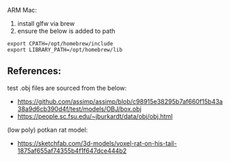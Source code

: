 ARM Mac:
1. install glfw via brew
2. ensure the below is added to path
```
export CPATH=/opt/homebrew/include
export LIBRARY_PATH=/opt/homebrew/lib
```

## References:
test .obj files are sourced from the below:
* https://github.com/assimp/assimp/blob/c98915e38295b7af660f15b43a38a9d6cb390d4f/test/models/OBJ/box.obj
* https://people.sc.fsu.edu/~jburkardt/data/obj/obj.html

(low poly) potkan rat model:
* https://sketchfab.com/3d-models/voxel-rat-on-his-tail-1875af655af74355b4f1f647dce444b2
